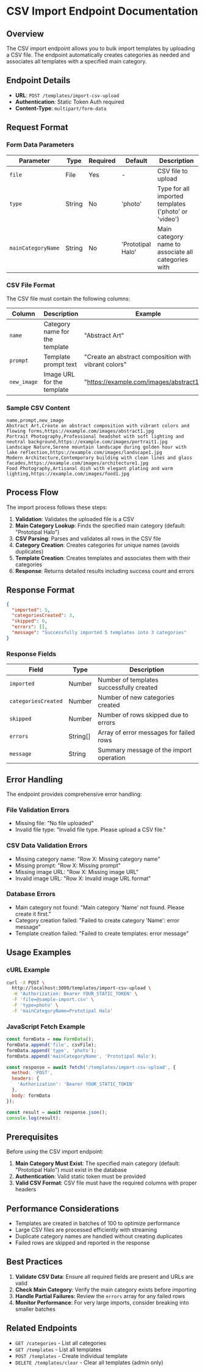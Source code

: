 # CSV Import Endpoint Documentation

## Overview

The CSV import endpoint allows you to bulk import templates by uploading a CSV file. The endpoint automatically creates categories as needed and associates all templates with a specified main category.

## Endpoint Details

- **URL**: `POST /templates/import-csv-upload`
- **Authentication**: Static Token Auth required
- **Content-Type**: `multipart/form-data`

## Request Format

### Form Data Parameters

| Parameter | Type | Required | Default | Description |
|-----------|------|----------|---------|-------------|
| `file` | File | Yes | - | CSV file to upload |
| `type` | String | No | 'photo' | Type for all imported templates ('photo' or 'video') |
| `mainCategoryName` | String | No | 'Prototipal Halo' | Main category name to associate all categories with |

### CSV File Format

The CSV file must contain the following columns:

| Column | Description | Example |
|--------|-------------|---------|
| `name` | Category name for the template | "Abstract Art" |
| `prompt` | Template prompt text | "Create an abstract composition with vibrant colors" |
| `new_image` | Image URL for the template | "https://example.com/images/abstract1.jpg" |

### Sample CSV Content

```csv
name,prompt,new_image
Abstract Art,Create an abstract composition with vibrant colors and flowing forms,https://example.com/images/abstract1.jpg
Portrait Photography,Professional headshot with soft lighting and neutral background,https://example.com/images/portrait1.jpg
Landscape Nature,Serene mountain landscape during golden hour with lake reflection,https://example.com/images/landscape1.jpg
Modern Architecture,Contemporary building with clean lines and glass facades,https://example.com/images/architecture1.jpg
Food Photography,Artisanal dish with elegant plating and warm lighting,https://example.com/images/food1.jpg
```

## Process Flow

The import process follows these steps:

1. **Validation**: Validates the uploaded file is a CSV
2. **Main Category Lookup**: Finds the specified main category (default: "Prototipal Halo")
3. **CSV Parsing**: Parses and validates all rows in the CSV file
4. **Category Creation**: Creates categories for unique names (avoids duplicates)
5. **Template Creation**: Creates templates and associates them with their categories
6. **Response**: Returns detailed results including success count and errors

## Response Format

```json
{
  "imported": 5,
  "categoriesCreated": 3,
  "skipped": 0,
  "errors": [],
  "message": "Successfully imported 5 templates into 3 categories"
}
```

### Response Fields

| Field | Type | Description |
|-------|------|-------------|
| `imported` | Number | Number of templates successfully created |
| `categoriesCreated` | Number | Number of new categories created |
| `skipped` | Number | Number of rows skipped due to errors |
| `errors` | String[] | Array of error messages for failed rows |
| `message` | String | Summary message of the import operation |

## Error Handling

The endpoint provides comprehensive error handling:

### File Validation Errors
- Missing file: "No file uploaded"
- Invalid file type: "Invalid file type. Please upload a CSV file."

### CSV Data Validation Errors
- Missing category name: "Row X: Missing category name"
- Missing prompt: "Row X: Missing prompt"  
- Missing image URL: "Row X: Missing image URL"
- Invalid image URL: "Row X: Invalid image URL format"

### Database Errors
- Main category not found: "Main category 'Name' not found. Please create it first."
- Category creation failed: "Failed to create category 'Name': error message"
- Template creation failed: "Failed to create templates: error message"

## Usage Examples

### cURL Example

```bash
curl -X POST \
  http://localhost:3000/templates/import-csv-upload \
  -H 'Authorization: Bearer YOUR_STATIC_TOKEN' \
  -F 'file=@sample-import.csv' \
  -F 'type=photo' \
  -F 'mainCategoryName=Prototipal Halo'
```

### JavaScript Fetch Example

```javascript
const formData = new FormData();
formData.append('file', csvFile);
formData.append('type', 'photo');
formData.append('mainCategoryName', 'Prototipal Halo');

const response = await fetch('/templates/import-csv-upload', {
  method: 'POST',
  headers: {
    'Authorization': 'Bearer YOUR_STATIC_TOKEN'
  },
  body: formData
});

const result = await response.json();
console.log(result);
```

## Prerequisites

Before using the CSV import endpoint:

1. **Main Category Must Exist**: The specified main category (default: "Prototipal Halo") must exist in the database
2. **Authentication**: Valid static token must be provided
3. **Valid CSV Format**: CSV file must have the required columns with proper headers

## Performance Considerations

- Templates are created in batches of 100 to optimize performance
- Large CSV files are processed efficiently with streaming
- Duplicate category names are handled without creating duplicates
- Failed rows are skipped and reported in the response

## Best Practices

1. **Validate CSV Data**: Ensure all required fields are present and URLs are valid
2. **Check Main Category**: Verify the main category exists before importing
3. **Handle Partial Failures**: Review the `errors` array for any failed rows
4. **Monitor Performance**: For very large imports, consider breaking into smaller batches

## Related Endpoints

- `GET /categories` - List all categories
- `GET /templates` - List all templates
- `POST /templates` - Create individual template
- `DELETE /templates/clear` - Clear all templates (admin only)